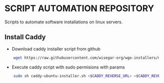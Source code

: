 # SCRIPT AUTOMATION REPOSITORY

Scripts to automate software installations on linux servers.

## Install Caddy

- Download caddy installer script from github

```bash
    wget https://raw.githubusercontent.com/wisegar-org/wgo-installers/main/caddy-ubuntu-installer.sh
```

- Execute caddy script with sudo permisions with params

```bash
    sudo sh caddy-ubuntu-installer.sh <$CADDY_REVERSE_URL> <$CADDY_REVERSE_PORT>
```
